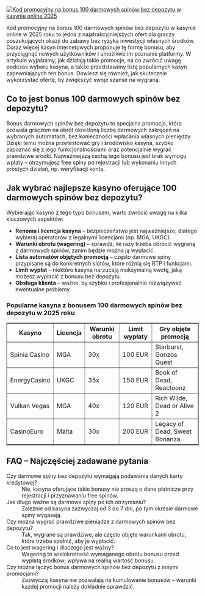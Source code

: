 [![Kod promocyjny na bonus 100 darmowych spinów bez depozytu w kasynie online 2025](https://123-caf.pages.dev/gitsignup.png)](https://vrmoo.ru/Bt82HjjY)

<p>Kod promocyjny na bonus 100 darmowych spinów bez depozytu w kasynie online w 2025 roku to jedna z najatrakcyjniejszych ofert dla graczy poszukujących okazji do zabawy bez ryzyka inwestycji własnych środków. Coraz więcej kasyn internetowych proponuje tę formę bonusu, aby przyciągnąć nowych użytkowników i umożliwić im poznanie platformy. W artykule wyjaśnimy, jak działają takie promocje, na co zwrócić uwagę podczas wyboru kasyna, a także przedstawimy listę popularnych kasyn zapewniających ten bonus. Dowiesz się również, jak skutecznie wykorzystać ofertę, by zwiększyć swoje szanse na wygraną.</p>  <h2>Co to jest bonus 100 darmowych spinów bez depozytu?</h2> <p>Bonus darmowych spinów bez depozytu to specjalna promocja, która pozwala graczom na obrót określoną liczbą darmowych zakręceń na wybranych automatach, bez konieczności wpłacania własnych pieniędzy. Dzięki temu można przetestować gry i środowisko kasyna, szybko zapoznać się z jego funkcjonalnościami oraz potencjalnie wygrać prawdziwe środki. Najważniejszą cechą tego bonusu jest brak wymogu wpłaty – otrzymujesz free spiny po rejestracji lub wykonaniu innych prostych działań, np. weryfikacji konta.</p>  <h2>Jak wybrać najlepsze kasyno oferujące 100 darmowych spinów bez depozytu?</h2> <p>Wybierając kasyno z tego typu bonusem, warto zwrócić uwagę na kilka kluczowych aspektów:</p> <ul>   <li><strong>Renoma i licencja kasyna</strong> – bezpieczeństwo jest najważniejsze, dlatego wybieraj operatorów z legalnymi licencjami (np. MGA, UKGC).</li>   <li><strong>Warunki obrotu (wagering)</strong> – sprawdź, ile razy trzeba obrócić wygraną z darmowych spinów, zanim będzie można ją wypłacić.</li>   <li><strong>Lista automatów objętych promocją</strong> – często darmowe spiny przypisane są do konkretnych slotów, które różnią się RTP i funkcjami.</li>   <li><strong>Limit wypłat</strong> – niektóre kasyna narzucają maksymalną kwotę, jaką możesz wypłacić z bonusu bez depozytu.</li>   <li><strong>Obsługa klienta</strong> – ważne, by szybko i profesjonalnie rozwiązywać ewentualne problemy.</li> </ul>  <h3>Popularne kasyna z bonusem 100 darmowych spinów bez depozytu w 2025 roku</h3> <table border="1" cellpadding="5" cellspacing="0">   <thead>     <tr>       <th>Kasyno</th>       <th>Licencja</th>       <th>Warunki obrotu</th>       <th>Limit wypłaty</th>       <th>Gry objęte promocją</th>     </tr>   </thead>   <tbody>     <tr>       <td>Spinia Casino</td>       <td>MGA</td>       <td>30x</td>       <td>100 EUR</td>       <td>Starburst, Gonzos Quest</td>     </tr>     <tr>       <td>EnergyCasino</td>       <td>UKGC</td>       <td>35x</td>       <td>150 EUR</td>       <td>Book of Dead, Reactoonz</td>     </tr>     <tr>       <td>Vulkan Vegas</td>       <td>MGA</td>       <td>40x</td>       <td>120 EUR</td>       <td>Rich Wilde, Dead or Alive 2</td>     </tr>     <tr>       <td>CasinoEuro</td>       <td>Malta</td>       <td>30x</td>       <td>200 EUR</td>       <td>Legacy of Dead, Sweet Bonanza</td>     </tr>   </tbody> </table>  <h2>FAQ – Najczęściej zadawane pytania</h2> <dl>   <dt>Czy darmowe spiny bez depozytu wymagają podawania danych karty kredytowej?</dt>   <dd>Nie, kasyna oferujące takie bonusy nie proszą o dane płatnicze przy rejestracji i przyznawaniu free spinów.</dd>    <dt>Jak długo ważne są darmowe spiny po ich otrzymaniu?</dt>   <dd>Zależnie od kasyna zazwyczaj od 3 do 7 dni, po tym okresie darmowe spiny wygasają.</dd>    <dt>Czy można wygrać prawdziwe pieniądze z darmowych spinów bez depozytu?</dt>   <dd>Tak, wygrane są prawdziwe, ale często objęte warunkami obrotu, które trzeba spełnić, aby je wypłacić.</dd>    <dt>Co to jest wagering i dlaczego jest ważny?</dt>   <dd>Wagering to wielokrotność wymaganego obrotu bonusu przed wypłatą środków; wpływa na realną wartość bonusu.</dd>    <dt>Czy można łączyć bonus darmowych spinów bez depozytu z innymi promocjami?</dt>   <dd>Zazwyczaj kasyna nie pozwalają na kumulowanie bonusów – warunki każdej promocji należy dokładnie sprawdzić.</dd> </dl>
